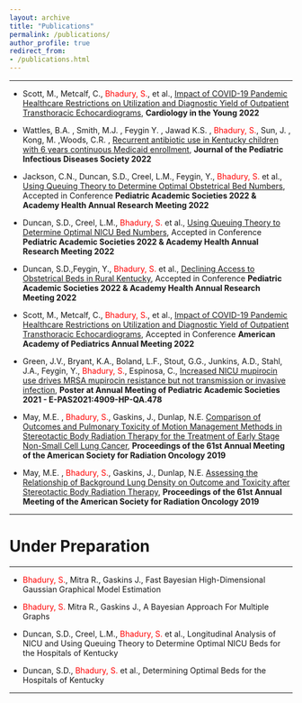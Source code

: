 ```yaml
---
layout: archive
title: "Publications"
permalink: /publications/
author_profile: true
redirect_from: 
- /publications.html
---
```


--- 


* <span style="text-align: justify"> Scott, M., Metcalf, C., <span style ="color:red">Bhadury, S.</span>, et al., <span style ="color:blue"> [Impact of COVID-19 Pandemic Healthcare Restrictions on Utilization and Diagnostic Yield of Outpatient Transthoracic Echocardiograms](https://doi.org/10.1017/S1047951122003535)</span>,  **Cardiology in the Young 2022** </span>

* <span style="text-align: justify"> Wattles, B.A. , Smith, M.J. , Feygin Y. , Jawad K.S. , <span style ="color:red">Bhadury, S.</span>, Sun, J. , Kong, M. ,Woods, C.R. , <span style ="color:blue">[Recurrent antibiotic use in Kentucky children with 6 years continuous Medicaid enrollment](https://doi.org/10.1093/jpids/piac079)</span>, **Journal of the Pediatric Infectious Diseases Society 2022** </span> 

* <span style="text-align: justify"> Jackson, C.N., Duncan, S.D., Creel, L.M., Feygin, Y., <span style ="color:red">Bhadury, S.</span> et al., <span style ="color:blue"> [Using Queuing Theory to Determine Optimal Obstetrical Bed Numbers](https://academyhealth.confex.com/academyhealth/2022arm/meetingapp.cgi/Paper/53422)</span>, Accepted in Conference **Pediatric Academic Societies 2022 & Academy Health Annual Research Meeting 2022** </span>

*  <span style="text-align: justify"> Duncan, S.D., Creel, L.M., <span style ="color:red">Bhadury, S.</span> et al., <span style ="color:blue"> [Using Queuing Theory to Determine Optimal NICU Bed Numbers](https://academyhealth.confex.com/academyhealth/2022arm/meetingapp.cgi/Paper/53170)</span>, Accepted in Conference **Pediatric Academic Societies 2022 & Academy Health Annual Research Meeting 2022** </span>
  
* <span style="text-align: justify"> Duncan, S.D.,Feygin, Y., <span style ="color:red">Bhadury, S.</span> et al.,  <span style ="color:blue"> [Declining Access to Obstetrical Beds in Rural Kentucky](https://academyhealth.confex.com/academyhealth/2022arm/meetingapp.cgi/Paper/53463)</span>, Accepted in Conference **Pediatric Academic Societies 2022 & Academy Health Annual Research Meeting 2022** </span>

* <span style="text-align: justify"> Scott, M., Metcalf, C., <span style ="color:red">Bhadury, S.</span>, et al., <span style ="color:blue"> [Impact of COVID-19 Pandemic Healthcare Restrictions on Utilization and Diagnostic Yield of Outpatient Transthoracic Echocardiograms](https://publications.aap.org/pediatrics/article/149/1/338/185976)</span>, Accepted in Conference **American Academy of Pediatrics Annual Meeting 2022** </span>

*  <span style="text-align: justify"> Green, J.V., Bryant, K.A., Boland, L.F., Stout, G.G., Junkins, A.D., Stahl, J.A., Feygin, Y., <span style ="color:red">Bhadury, S.</span>, Espinosa, C.,  <span style ="color:blue"> [Increased NICU mupirocin use drives MRSA mupirocin resistance but not transmission or invasive infection](https://virtual2021.pas-meeting.org/fsPopup.asp?efp=WldIRlFRV1gxNDAzOA&PosterID=365942&rnd=0.5142702&mode=posterinfo)</span>, **Poster at Annual Meeting of Pediatric Academic Societies 2021 - E-PAS2021:4909-HP-QA.478** </span>

* <span style="text-align: justify"> May, M.E. , <span style ="color:red">Bhadury, S.</span>, Gaskins, J., Dunlap, N.E. <span style ="color:blue"> [Comparison of Outcomes and Pulmonary Toxicity of Motion Management Methods in Stereotactic Body Radiation Therapy for the Treatment of Early Stage Non-Small Cell Lung Cancer](https://www.sciencedirect.com/science/article/pii/S0360301619321960)</span>, **Proceedings of the 61st Annual Meeting of the American Society for Radiation Oncology 2019** </span>

* <span style="text-align: justify">  May, M.E. , <span style ="color:red">Bhadury, S.</span>, Gaskins, J., Dunlap, N.E. <span style ="color:blue"> [Assessing the Relationship of Background Lung Density on Outcome and Toxicity after Stereotactic Body Radiation Therapy](https://www.sciencedirect.com/science/article/pii/S0360301619300768)</span>, **Proceedings of the 61st Annual Meeting of the American Society for Radiation Oncology 2019** </span>



---

# Under Preparation

---

* <span style="text-align: justify"> <span style ="color:red">Bhadury, S.</span>, Mitra R., Gaskins J., Fast Bayesian High-Dimensional Gaussian Graphical Model Estimation </span>

* <span style="text-align: justify"> <span style ="color:red">Bhadury, S.</span>  Mitra R., Gaskins J., A Bayesian Approach For Multiple Graphs </span>

* <span style="text-align: justify"> Duncan, S.D., Creel, L.M., <span style ="color:red">Bhadury, S.</span> et al., Longitudinal Analysis of NICU and Using Queuing Theory to Determine Optimal NICU Beds for the Hospitals of Kentucky </span>

* <span style="text-align: justify"> Duncan, S.D., <span style ="color:red">Bhadury, S.</span> et al., Determining Optimal Beds for the Hospitals of Kentucky </span>


---

